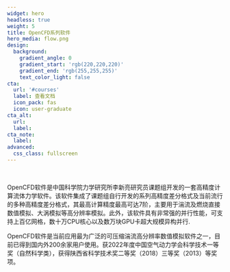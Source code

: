 ```yaml
---
widget: hero
headless: true
weight: 5
title: OpenCFD系列软件
hero_media: flow.png
design:
  background:
    gradient_angle: 0
    gradient_start: 'rgb(220,220,220)'
    gradient_end: 'rgb(255,255,255)'
    text_color_light: false
cta:
  url: '#courses'
  label: 查看文档
  icon_pack: fas
  icon: user-graduate
cta_alt:
  url:
  label:
cta_note:
  label:
advanced:
  css_class: fullscreen
---
```


<br>

 OpenCFD软件是中国科学院力学研究所李新亮研究员课题组开发的一套高精度计算流体力学软件。该软件集成了课题组自行开发的系列高精度差分格式及当前流行的多种高精度差分格式，其最高计算精度最高可达7阶，主要用于湍流及燃烧直接数值模拟、大涡模拟等高分辨率模拟。此外，该软件具有非常强的并行性能，可支持上百亿网格，数十万CPU核心以及数万块GPU卡超大规模异构并行.
 
 OpenCFD软件是当前应用最为广泛的可压缩湍流高分辨率数值模拟软件之一，目前已得到国内外200余家用户使用。获2022年度中国空气动力学会科学技术一等奖（自然科学类），获得陕西省科学技术奖二等奖（2018）三等奖（2013）等奖项。

<!-- <a class="github-button" href="https://github.com/wowchemy/wowchemy-hugo-themes" data-icon="octicon-star" data-size="large" data-show-count="true" aria-label="Star Wowchemy Website Builder for Hugo">Star Wowchemy Website Builder for Hugo</a><br><a class="github-button" href="https://github.com/wowchemy/starter-hugo-online-course" data-icon="octicon-star" data-size="large" data-show-count="true" aria-label="Star the Online Course template">Star the Online Course template</a><script async defer src="https://buttons.github.io/buttons.js"></script> -->
